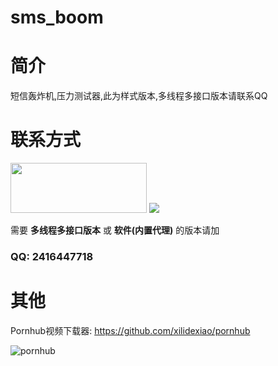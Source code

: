# sms_boom

# 简介
短信轰炸机,压力测试器,此为样式版本,多线程多接口版本请联系QQ

# 联系方式

<img src="img/test.png" width="218" height="80">
<img src="img/1.png">
 
需要 **多线程多接口版本** 或 **软件(内置代理)** 的版本请加

### QQ: 2416447718

# 其他
Pornhub视频下载器: https://github.com/xilidexiao/pornhub

![pornhub](img/pornhub.png)